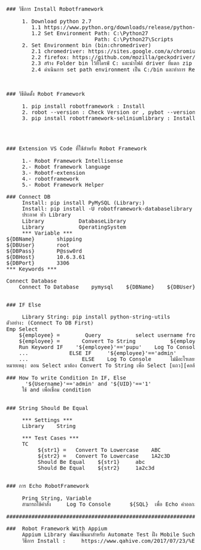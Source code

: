 <pre class="pat-markdown">
### วิธีการ Install Robotframework

     1. Download python 2.7 
        1.1 https://www.python.org/downloads/release/python-2716/
        1.2 Set Environment Path: C:\Python27
                            Path: C:\Python27\Scripts
     2. Set Environment bin (bin:chromedriver)
        2.1 chromedriver: https://sites.google.com/a/chromium.org/chromedriver/
        2.2 firefox: https://github.com/mozilla/geckodriver/releases
        2.3 สร้าง Folder bin ไว้ที่ไดรฟ์ C: และนำไฟล์ driver ที่แตก zip แล้วไปวางไว้ที่โฟลเดอร์ดังกล่าว
        2.4 ดำเนินการ set path environment เป็น C:/bin และทำการ Restart เครื่อง



### วิธีติดตั้ง Robot Framework

     1. pip install robotframework : Install
     2. robot --version : Check Version or , pybot --version
     3. pip install robotframework-seliniumlibrary : Install lib ของ seliniumlibrary




### Extension VS Code ที่ใช้สำหรับ Robot Framework

     1.- Robot Framework Intellisense
     2.- Robot framework language
     3.- Robotf-extension
     4.- robotframework
     5.- Robot Framework Helper

### Connect DB 
     Install: pip install PyMySQL (Library:)
     Install: pip install -U robotframework-databaselibrary
     ประกาศ หัว Library 
     Library           DatabaseLibrary
     Library           OperatingSystem
     *** Variable ***
${DBName}       shipping    
${DBUser}       root
${DBPass}       P@ssw0rd
${DBHost}       10.6.3.61
${DBPort}       3306
*** Keywords ***

Connect Database
    Connect To Database    pymysql    ${DBName}    ${DBUser}    ${DBPass}    ${DBHost}    ${DBPort}
    
     
### IF Else 

     Library String: pip install python-string-utils
ตัวอย่าง: (Connect To DB First)
Emp Select
    ${employee} =        Query           select username from tab_user where username = 'admin';
    ${employee} =       Convert To String           ${employee[0][0]}      
    Run Keyword IF    '${employee}'=='pupu'    Log To Console    I am in If Condition  
    ...             ELSE IF     '${employee}'=='admin'      Log To Console      ADMIN JAAAAAAAA
    ...                 ELSE    Log To Console      ไม่มีอะไรเลยยย 
หมายเหตุ: ตอน Select มาต้อง Convert To String เพื่อ Select [แถว][คอลัมน์]

### How To write Condition In IF, Else
      '${Username}'=='admin' and '${UID}'=='1' 
     ใช้ and เพื่อเชื่อม condition 


### String Should Be Equal

     *** Settings ***
     Library    String

     *** Test Cases ***
     TC
          ${str1} =   Convert To Lowercase    ABC
          ${str2} =   Convert To Lowercase    1A2c3D
          Should Be Equal    ${str1}     abc
          Should Be Equal    ${str2}     1a2c3d


### การ Echo RobotFramework

     Pring String, Variable
     สามารถใช้คำสั่ง     Log To Console      ${SQL}  เพื่อ Echo ค่าออกมาเช็คได้

#######################################################################################

###  Robot Framework With Appium
     Appium Library พัฒนาขึ้นมาสำหรับ Automate Test ฝั่ง Mobile Such As Android 
     วิธีการ Install :     https://www.qahive.com/2017/07/23/%E0%B8%95%E0%B8%B4%E0%B8%94%E0%B8%95%E0%B8%B1%E0%B9%89%E0%B8%87-appium-robot-framework-test-mobile-app/
          

</div>